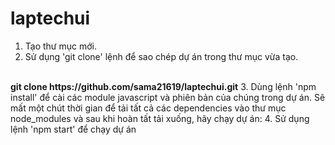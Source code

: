 # laptechui
1. Tạo thư mục mới. 
2. Sử dụng 'git clone' lệnh để sao chép dự án trong thư mục vừa tạo.
<br/>
<b>git clone https://github.com/sama21619/laptechui.git</b>
3. Dùng lệnh 'npm install' để cài các module javascript và phiên bản của chúng trong dự án.
Sẽ mất một chút thời gian để tải tất cả các dependencies vào thư mục node_modules và sau khi hoàn tất tải xuống, hãy chạy dự án:
4. Sử dụng lệnh 'npm start' để chạy dự án

